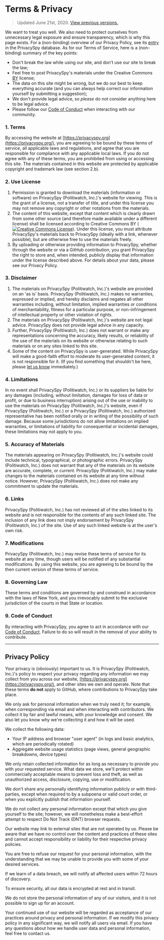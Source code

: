 Terms & Privacy
===============

> Updated June 21st, 2020. [View previous versions.](https://github.com/Politiwatch/privacyspy/commits/master/TERMS_AND_PRIVACY.md)

We want to treat you well. We also need to protect ourselves from unnecessary legal exposure and ensure transparency, which is why this page exists. For a (non-binding) overview of our Privacy Policy, see its [entry](https://privacyspy.org/product/privacyspy) in the PrivacySpy database. As for our Terms of Service, here is a (non-binding) summary of the key points:

* Don't break the law while using our site, and don't use our site to break the law;
* Feel free to post PrivacySpy's materials under the Creative Commons [BY](https://creativecommons.org/licenses/by/4.0/) license;
* The data on this site might be wrong, but we do our best to keep everything accurate (and you can always help correct our information yourself by submitting a suggestion);
* We don't provide legal advice, so _please_ do not consider anything here to be legal advice.
* Please follow our [Code of Conduct](https://privacyspy.org/conduct/) when interacting with our community.

### 1\. Terms

By accessing the website at [https://privacyspy.org](https://privacyspy.org/), you are agreeing to be bound by these terms of service, all applicable laws and regulations, and agree that you are responsible for compliance with any applicable local laws. If you do not agree with any of these terms, you are prohibited from using or accessing this site. The materials contained in this website are protected by applicable copyright and trademark law (see section 2.b).

### 2\. Use License

1. Permission is granted to download the materials (information or software) on PrivacySpy (Politiwatch, Inc.)'s website for viewing. This is the grant of a license, not a transfer of title, and under this license you may not remove any copyright or other notations from the materials.
2. The content of this website, except that content which is clearly drawn from some other source (and therefore made available under a different license) shall be licensed according to Creative Commons BY ([![Creative Commons License](https://i.creativecommons.org/l/by/4.0/80x15.png)](https://creativecommons.org/licenses/by/4.0/)). Under this license, you must attribute PrivacySpy's materials back to PrivacySpy (ideally with a link, whenever possible), but are otherwise free to use the materials freely.
3. By uploading or otherwise providing information to PrivacySpy, whether through the website or via a GitHub contribution, you grant PrivacySpy the right to store and, when intended, publicly display that information under the license described above. For details about your data, please see our Privacy Policy.

### 3\. Disclaimer

1. The materials on PrivacySpy (Politiwatch, Inc.)'s website are provided on an 'as is' basis. PrivacySpy (Politiwatch, Inc.) makes no warranties, expressed or implied, and hereby disclaims and negates all other warranties including, without limitation, implied warranties or conditions of merchantability, fitness for a particular purpose, or non-infringement of intellectual property or other violation of rights.
2. The materials on PrivacySpy (Politiwatch, Inc.)'s website are not legal advice. PrivacySpy does not provide legal advice in any capacity.
3. Further, PrivacySpy (Politiwatch, Inc.) does not warrant or make any representations concerning the accuracy, likely results, or reliability of the use of the materials on its website or otherwise relating to such materials or on any sites linked to this site.
4. Some of the content on PrivacySpy is user-generated. While PrivacySpy will make a good-faith effort to moderate its user-generated content, it is not responsible for it. (If you find something that shouldn't be here, please [let us know](mailto:secure@politiwatch.org) immediately.)

### 4\. Limitations

In no event shall PrivacySpy (Politiwatch, Inc.) or its suppliers be liable for any damages (including, without limitation, damages for loss of data or profit, or due to business interruption) arising out of the use or inability to use the materials on PrivacySpy (Politiwatch, Inc.)'s website, even if PrivacySpy (Politiwatch, Inc.) or a PrivacySpy (Politiwatch, Inc.) authorized representative has been notified orally or in writing of the possibility of such damage. Because some jurisdictions do not allow limitations on implied warranties, or limitations of liability for consequential or incidental damages, these limitations may not apply to you.

### 5\. Accuracy of Materials

The materials appearing on PrivacySpy (Politiwatch, Inc.)'s website could include technical, typographical, or photographic errors. PrivacySpy (Politiwatch, Inc.) does not warrant that any of the materials on its website are accurate, complete, or current. PrivacySpy (Politiwatch, Inc.) may make changes to the materials contained on its website at any time without notice. However, PrivacySpy (Politiwatch, Inc.) does not make any commitment to update the materials.

### 6\. Links

PrivacySpy (Politiwatch, Inc.) has not reviewed all of the sites linked to its website and is not responsible for the contents of any such linked site. The inclusion of any link does not imply endorsement by PrivacySpy (Politiwatch, Inc.) of the site. Use of any such linked website is at the user's own risk.

### 7\. Modifications

PrivacySpy (Politiwatch, Inc.) may revise these terms of service for its website at any time, though users will be notified of any substantial modifications. By using this website, you are agreeing to be bound by the then current version of these terms of service.

### 8\. Governing Law

These terms and conditions are governed by and construed in accordance with the laws of New York, and you irrevocably submit to the exclusive jurisdiction of the courts in that State or location.

### 9\. Code of Conduct

By interacting with PrivacySpy, you agree to act in accordance with our [Code of Conduct](https://privacyspy.org/conduct/). Failure to do so will result in the removal of your ability to contribute.

* * *

Privacy Policy
--------------

Your privacy is (obviously) important to us. It is PrivacySpy (Politiwatch, Inc.)'s policy to respect your privacy regarding any information we may collect from you across our website, [https://privacyspy.org](https://privacyspy.org/), and other sites we own and operate. Note that these terms **do not** apply to GitHub, where contributions to PrivacySpy take place.

We only ask for personal information when we truly need it; for example, when corresponding via email and when interacting with contributors. We collect it by fair and lawful means, with your knowledge and consent. We also let you know why we're collecting it and how it will be used.

We collect the following data:

* Your IP address and browser "user agent" (in logs and basic analytics, which are periodically rotated)
* Aggregate website usage statistics (page views, general geographic breakdowns, device types)

We only retain collected information for as long as necessary to provide you with your requested service. What data we store, we'll protect within commercially acceptable means to prevent loss and theft, as well as unauthorized access, disclosure, copying, use or modification.

We don't share any personally identifying information publicly or with third-parties, except when required to by a subpoena or valid court order, or when you explicitly publish that information yourself.

We do not collect any personal information except that which you give yourself to the site; however, we will nonetheless make a best-effort attempt to respect Do Not Track (DNT) browser requests.

Our website may link to external sites that are not operated by us. Please be aware that we have no control over the content and practices of these sites and cannot accept responsibility or liability for their respective privacy policies.

You are free to refuse our request for your personal information, with the understanding that we may be unable to provide you with some of your desired services.

If we learn of a data breach, we will notify all affected users within 72 hours of discovery.

To ensure security, all our data is encrypted at rest and in transit.

We do not store the personal information of any of our visitors, and it is not possible to sign up for an account.

Your continued use of our website will be regarded as acceptance of our practices around privacy and personal information. If we modify this privacy policy in any significant way, we will notify all users via email. If you have any questions about how we handle user data and personal information, feel free to contact us.
